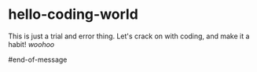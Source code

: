 # hello-coding-world

This is just a trial and error thing. 
Let's crack on with coding, and make it a habit! *woohoo*

#end-of-message
